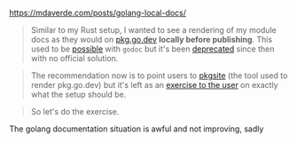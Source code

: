 https://mdaverde.com/posts/golang-local-docs/

> Similar to my Rust setup, I wanted to see a rendering of my module docs as they would on [pkg.go.dev](https://pkg.go.dev/) **locally before publishing**. This used to be [possible](https://stackoverflow.com/a/13530336/1879774) with `godoc` but it's been [deprecated](https://github.com/golang/go/issues/49212) since then with no official solution.

> The recommendation now is to point users to [pkgsite](https://github.com/golang/pkgsite/tree/master/cmd/pkgsite) (the tool used to render pkg.go.dev) but it's left as an [exercise to the user](https://github.com/golang/go/issues/40371) on exactly what the setup should be.

> So let's do the exercise.

The golang documentation situation is awful and not improving, sadly